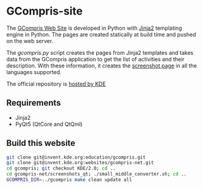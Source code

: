 GCompris-site
=============

The [GCompris Web Site](https://gcompris.net) is developed in Python
with [Jinja2](https://jinja.palletsprojects.com/en/master/) templating engine in
Python. The pages are created statically at build time and pushed on
the web server.

The *gcompris.py* script creates the pages from Jinja2 templates and
takes data from the GCompris application to get the list of activities
and their description. With these information, it creates the
[screenshot page](https://gcompris.net/screenshots-en.html) in all the
languages supported.

The official repository is [hosted by
KDE](https://invent.kde.org/websites/gcompris-net)

## Requirements
* Jinja2
* PyQt5 (QtCore and QtQml)

## Build this website

```bash
git clone git@invent.kde.org:education/gcompris.git
git clone git@invent.kde.org:websites/gcompris-net.git
cd gcompris; git checkout KDE/2.0; cd ..
cd gcompris-net/screenshots_qt; ./small_middle_converter.sh; cd ..
GCOMPRIS_DIR=../gcompris make clean update all
````
